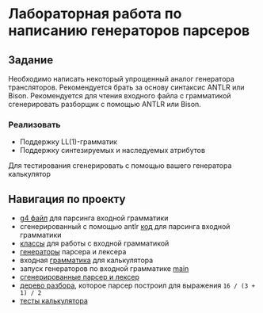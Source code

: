 # Лабораторная работа по написанию генераторов парсеров

## Задание

Необходимо написать некоторый упрощенный аналог генератора трансляторов. Рекомендуется брать за основу синтаксис ANTLR или Bison. Рекомендуется для чтения входного файла с грамматикой сгенерировать разборщик с помощью ANTLR или Bison.

### Реализовать

* Поддержку LL(1)-грамматик
* Поддержку синтезируемых и наследуемых атрибутов

Для тестирования сгенерировать с помощью вашего генератора калькулятор

## Навигация по проекту

* [g4 файл](https://github.com/Ma-XD/Translation-Methods/tree/main/TM-lab-4/src/main/antlr) для парсинга входной грамматики
* сгенерированный с помощью antlr [код](https://github.com/Ma-XD/Translation-Methods/tree/main/TM-lab-4/src/main/java) для парсинга входной грамматики
* [классы](https://github.com/Ma-XD/Translation-Methods/tree/main/TM-lab-4/src/main/kotlin/grammar) для работы с входной грамматикой
* [генераторы](https://github.com/Ma-XD/Translation-Methods/tree/main/TM-lab-4/src/main/kotlin/codebuilders) парсера и лексера
* входная [грамматика](https://github.com/Ma-XD/Translation-Methods/blob/main/TM-lab-4/src/main/resources/calc.txt) для калькулятора
* запуск генераторов по входной грамматике [main](https://github.com/Ma-XD/Translation-Methods/blob/main/TM-lab-4/src/main/kotlin/Main.kt)
* [сгенерированные парсер и лексер](https://github.com/Ma-XD/Translation-Methods/tree/main/TM-lab-4/src/main/kotlin/parser)
* [дерево разбора](https://github.com/Ma-XD/Translation-Methods/blob/main/TM-lab-4/src/main/resources/calc_tree.svg), которое парсер построил для выражения `16 / (3 + 1) / 2`
* [тесты калькулятора](https://github.com/Ma-XD/Translation-Methods/tree/main/TM-lab-4/src/test/kotlin)
